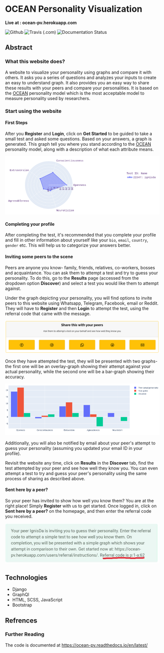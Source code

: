 # OCEAN Personality Visualization

**Live at : ocean-pv.herokuapp.com**

![Github](https://img.shields.io/github/license/IgnisDa/ocean-pv)
![Travis (.com)](https://img.shields.io/travis/com/IgnisDa/ocean-pv)
![Documentation Status](https://readthedocs.org/projects/ocean-pv/badge/?version=latest)

## Abstract
 
### What this website does?
A website to visualize your personality using graphs and compare it 
with others. It asks you a
series of questions and analyzes your inputs to create an easy to understand 
graph. It also provides you an
easy way to share these results with your peers and compare your personalities.
It is based on the 
[OCEAN][1] personality model which is the most acceptable model to measure 
personality used by researchers.

### Start using the website

#### First Steps

After you **Register** and **Login**, click on **Get Started** to be
guided to take a small
test and asked some questions. Based on your answers, a graph is
generated. This graph tell you where you stand according to the
[OCEAN][1] personality model, along with a description of what each
attribute means.

![single_result_view.png](interactions/static/interactions/images/graph_example.png)

#### Completing your profile

After completing the test, it's recommended that you complete your
profile and fill in other information about yourself like your `bio`, 
`email`, `country`, `gender` etc. This will help us to categorize
your answers better.

#### Inviting some peers to the scene

Peers are anyone you know- family, friends, relatives, co-workers, bosses and
acquaintance. You can ask them to attempt a test and try to guess your
personality. To do this, go to the **Results** page (accessed from the dropdown
option **Discover**) and select a test you would like them to attempt
against.

Under the graph depicting your personality, you will find options to invite
peers to this website using Whatsapp, Telegram, Facebook, email or Reddit. They will
have to **Register** and then **Login** to attempt the test, using the referral
code that came with the message.

![share_box.png](interactions/static/interactions/images/share_box.png)

Once they have attempted the test, they will be presented with two graphs- the
first one will be an overlay-graph showing their attempt against your actual
personality, while the second one will be a bar-graph showing their accuracy.

![referral_graph.png](interactions/static/interactions/images/referral_graph_example.png)

Additionally, you will also be notified by email about your peer's attempt to
guess your personality (assuming you updated your email ID in your profile).

Revisit the website any time, click on **Results** in the
**Discover** tab, find the test attempted by your peer and see how well they
know you. You can even attempt a test to try and guess your peer's personality
using the same process of sharing as described above.

#### Sent here by a peer?

So your peer has invited to show how well you know them? You are at the right
place! Simply **Register** with us to get started. Once logged in, click on
**Sent here by a peer?** on the homepage, and then enter the referral code
you received.

![referral_text.png](interactions/static/interactions/images/referral_text.png)

## Technologies 
- Django
- GraphQl
- HTML, SCSS, JavaScript
- Bootstrap

## Refrences

### Further Reading

The code is documented at https://ocean-pv.readthedocs.io/en/latest/

[1]: https://en.m.wikipedia.org/wiki/Big_Five_personality_traits
[2]: https://docs.djangoproject.com/en/3.2/
[3]: https://animate.style/
[4]: https://getbootstrap.com/docs/4.1/getting-started/introduction/
